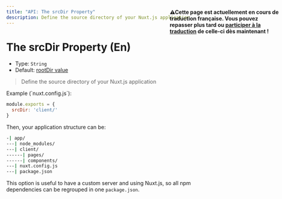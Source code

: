 ```yaml
---
title: "API: The srcDir Property"
description: Define the source directory of your Nuxt.js application
---
```


# The srcDir Property (En)

- Type: `String`
- Default: [rootDir value](/api/configuration-rootdir)

> Define the source directory of your Nuxt.js application

<p style="width: 294px;position: fixed; top : 64px; right: 4px;" class="Alert Alert--orange"><strong>⚠Cette page est actuellement en cours de traduction française. Vous pouvez repasser plus tard ou <a href="https://github.com/vuejs-fr/nuxt" target="_blank">participer à la traduction</a> de celle-ci dès maintenant !</strong></p><p>Example (`nuxt.config.js`):</p>

```js
module.exports = {
  srcDir: 'client/'
}
```

Then, your application structure can be:
```bash
-| app/
---| node_modules/
---| client/
------| pages/
------| components/
---| nuxt.config.js
---| package.json
```

This option is useful to have a custom server and using Nuxt.js, so all npm dependencies can be regrouped in one `package.json`.
